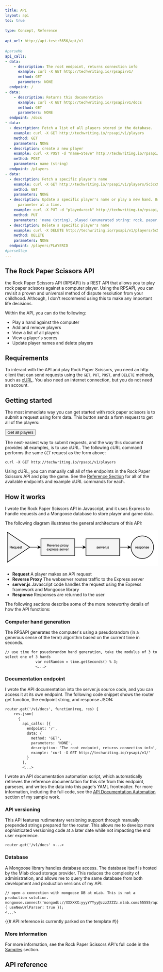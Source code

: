 ```yaml
---
title: API
layout: api
toc: true

type: Concept, Reference

api_url: http://api.test:5656/api/v1

#parseMe
api_calls:
- data:
    - description: The root endpoint, returns connection info
      example: curl -X GET http://techwriting.io/rpsapi/v1/
      method: GET
      parameters: NONE
  endpoint: /
- data:
    - description: Returns this documentation
      example: curl -X GET http://techwriting.io/rpsapi/v1/docs
      method: GET
      parameters: NONE
  endpoint: /docs
- data:
  - description: Fetch a list of all players stored in the database.
    example: curl -X GET http://techwriting.io/rpsapi/v1/players
    method: GET
    parameters: NONE
  - description: create a new player
    example: curl -X POST -d "name=Steve" http://techwriting.io/rpsapi/v1/players
    method: POST
    parameters: name (string)
  endpoint: /players
- data:
  - description: Fetch a specific player's name
    example: curl -X GET http://techwriting.io/rpsapi/v1/players/5c5cc956608ab82cb789da6b
    method: GET
    parameters: NONE
  - description: Update a specific player's name or play a new hand. Use only one
      parameter at a time.
    example: curl -X PUT -d "played=rock" http://techwriting.io/rpsapi/v1/players/5c5cc956608ab82cb789da6b
    method: PUT
    parameters: 'name (string), played (enumerated string: rock, paper, scissors)'
  - description: Delete a specific player's name
    example: curl -X DELETE http://techwriting.io/rpsapi/v1/players/5c5cc956608ab82cb789da6b
    method: DELETE
    parameters: NONE
  endpoint: /players/PLAYERID
#parseStop
---
```


## The Rock Paper Scissors API

the Rock Paper Scissors API (RPSAPI) is a REST API that allows you to play rock paper scissors against a computer player. Using the RPSAPI, you can revisit a proven and universal method of dispute resolution from your childhood. Although, I don't recommend using this to make any important life decisions.

Within the API, you can do the following:

* Play a hand against the computer
* Add and remove players
* View a list of all players
* View a player's scores
* Update player names and delete players

## Requirements

To interact with the API and play Rock Paper Scissors, you need an http client that can send requests using the `GET`, `PUT`, `POST`, and `DELETE` methods, such as [cURL](https://curl.haxx.se). You also need an internet connection, but you do not need an account.

## Getting started

The most immediate way you can get started with rock paper scissors is to submit a request using form data. This button sends a form request to get all of the players:

<form class="getPlayers" action="http://techwriting.io/rpsapi/v1/players/" method="get">
  <input class="getPlayersButton" type="submit" name="submit" value="Get all players"/>
</form>

The next-easiest way to submit requests, and the way this document provides all examples, is to use cURL. The following cURL command performs the same `GET` request as the form above:

    curl -X GET http://techwriting.io/rpsapi/v1/players

Using cURL, you can manually call all of the endpoints in the Rock Paper Scissors API and play the game. See the [Reference Section](#api-reference) for all of the available endpoints and example cURL commands for each.

## How it works

I wrote the Rock Paper Scissors API in Javascript, and it uses Express to handle requests and a Mongoose database to store player and game data.

The following diagram illustrates the general architecture of this API:

![Diagram showing API traffic flow](/assets/img/traffic.png)

* **Request** A player makes an API request
* **Reverse Proxy** The webserver routes traffic to the Express server
* **server.js** Javascript code handles the request using the Express framework and Mongoose library
* **Response** Responses are returned to the user

The following sections describe some of the more noteworthy details of how the API functions:

### Computer hand generation

The RPSAPI generates the computer's using a pseudorandom (in a generous sense of the term) algorithm based on the current time in seconds.

```
// use time for psuedorandom hand generation, take the modulus of 3 to select one of 3 hands
              var notRandom = time.getSeconds() % 3;
              <...>
```

### Documentation endpoint

I wrote the API documentation into the server.js source code, and you can access it at its own endpoint. The following code snippet shows the router get function, the endpoint string, and response JSON:

```
router.get('/v1/docs', function(req, res) {
    res.json(
      {
        api_calls: [{
          endpoint: '/',
          data: {
            method: 'GET',
            parameters: 'NONE',
            description: 'The root endpoint, returns connection info',
            example: 'curl -X GET http://techwriting.io/rpsapi/v1/'
          }
        },
        <...>
```

I wrote an API documentation automation script, which automatically retrieves the reference documentation for this site from this endpoint, parseses, and writes the data into this page's YAML frontmatter. For more information, including the full code, see the [API Documentation Automation](/sample-works/api-documentation-automation) section of my sample work.

### API versioning

This API features rudimentary versioning support through manually prepended strings prepared for the router. This allows me to develop more sophisticated versioning code at a later date while not impacting the end user experience.

```
router.get('/v1/docs' <...>
```

### Database

A Mongoose library handles database access. The database itself is hosted by the Mlab cloud storage provider. This reduces the complexity of administration, and allows me to query the same database from both development and production versions of my API.

```
// open a connection with mongoose DB at mLab. This is not a production solution.
mongoose.connect('mongodb://XXXXXX:yyyYYYyy@zzzZZZZz.mlab.com:55555/api', { useNewUrlParser: true });
<...>
```

{{# API reference is currently parked on the template #}}

### More information

For more information, see the Rock Paper Scissors API's full code in the [Samples](/sample-works/rock-paper-scissors-api) section.

## API reference